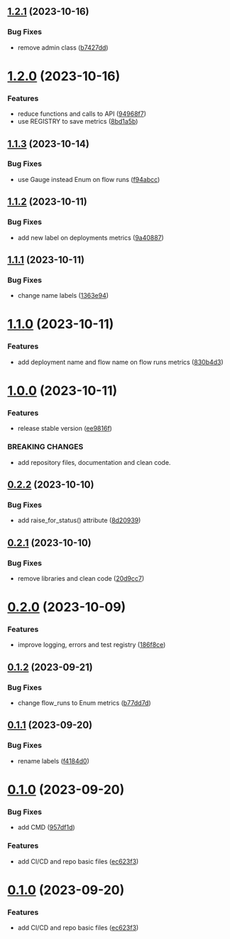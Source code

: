 ## [1.2.1](https://github.com/devops-ia/prometheus-prefect-exporter/compare/v1.2.0...v1.2.1) (2023-10-16)


### Bug Fixes

* remove admin class ([b7427dd](https://github.com/devops-ia/prometheus-prefect-exporter/commit/b7427dd1f4d52f1267e8ba66f45605cb00b51db3))

# [1.2.0](https://github.com/devops-ia/prometheus-prefect-exporter/compare/v1.1.3...v1.2.0) (2023-10-16)


### Features

* reduce functions and calls to API ([94968f7](https://github.com/devops-ia/prometheus-prefect-exporter/commit/94968f77d8edb449b59b37001f9e0ec4e48cdcb3))
* use REGISTRY to save metrics ([8bd1a5b](https://github.com/devops-ia/prometheus-prefect-exporter/commit/8bd1a5b2648787f0ac3bb7cf37e394f3c655a9b0))

## [1.1.3](https://github.com/devops-ia/prometheus-prefect-exporter/compare/v1.1.2...v1.1.3) (2023-10-14)


### Bug Fixes

* use Gauge instead Enum on flow runs ([f94abcc](https://github.com/devops-ia/prometheus-prefect-exporter/commit/f94abcce33de516138ed2902ecc5c0a0df035385))

## [1.1.2](https://github.com/devops-ia/prometheus-prefect-exporter/compare/v1.1.1...v1.1.2) (2023-10-11)


### Bug Fixes

* add new label on deployments metrics ([9a40887](https://github.com/devops-ia/prometheus-prefect-exporter/commit/9a40887ac7ef13d23ea96f363dd90a8f98d5749a))

## [1.1.1](https://github.com/devops-ia/prometheus-prefect-exporter/compare/v1.1.0...v1.1.1) (2023-10-11)


### Bug Fixes

* change name labels ([1363e94](https://github.com/devops-ia/prometheus-prefect-exporter/commit/1363e946b44a17640dad2d423f519ed47a8cf666))

# [1.1.0](https://github.com/devops-ia/prometheus-prefect-exporter/compare/v1.0.0...v1.1.0) (2023-10-11)


### Features

* add deployment name and flow name on flow runs metrics ([830b4d3](https://github.com/devops-ia/prometheus-prefect-exporter/commit/830b4d3c1fc00b4e7d4b765fd303664f804ebf51))

# [1.0.0](https://github.com/devops-ia/prometheus-prefect-exporter/compare/v0.2.2...v1.0.0) (2023-10-11)


### Features

* release stable version ([ee9816f](https://github.com/devops-ia/prometheus-prefect-exporter/commit/ee9816fbff50f387b5775789155715e6f2afdb8b))


### BREAKING CHANGES

* add repository files, documentation and clean code.

## [0.2.2](https://github.com/devops-ia/prometheus-prefect-exporter/compare/v0.2.1...v0.2.2) (2023-10-10)


### Bug Fixes

* add raise_for_status() attribute ([8d20939](https://github.com/devops-ia/prometheus-prefect-exporter/commit/8d2093983f0e502b64e9b2c714338a2fc6152640))

## [0.2.1](https://github.com/devops-ia/prometheus-prefect-exporter/compare/v0.2.0...v0.2.1) (2023-10-10)


### Bug Fixes

* remove libraries and clean code ([20d9cc7](https://github.com/devops-ia/prometheus-prefect-exporter/commit/20d9cc73db1f1274c761e7c6b6218f60fbcbf6b8))

# [0.2.0](https://github.com/devops-ia/prometheus-prefect-exporter/compare/v0.1.2...v0.2.0) (2023-10-09)


### Features

* improve logging, errors and test registry ([186f8ce](https://github.com/devops-ia/prometheus-prefect-exporter/commit/186f8ce00ebc807b272dfde2b2efd3e57a92c48f))

## [0.1.2](https://github.com/devops-ia/prometheus-prefect-exporter/compare/v0.1.1...v0.1.2) (2023-09-21)


### Bug Fixes

* change flow_runs to Enum metrics ([b77dd7d](https://github.com/devops-ia/prometheus-prefect-exporter/commit/b77dd7d8ea7934b29345f0aa353abaa2df7f7e76))

## [0.1.1](https://github.com/devops-ia/prometheus-prefect-exporter/compare/v0.1.0...v0.1.1) (2023-09-20)


### Bug Fixes

* rename labels ([f4184d0](https://github.com/devops-ia/prometheus-prefect-exporter/commit/f4184d0d3cf2fe0085d2f21be8dfeb5946963173))

# [0.1.0](https://github.com/devops-ia/prometheus-prefect-exporter/compare/v0.0.1...v0.1.0) (2023-09-20)


### Bug Fixes

* add CMD ([957df1d](https://github.com/devops-ia/prometheus-prefect-exporter/commit/957df1d852481b3d8d92d0ab6da8c1073473711c))


### Features

* add CI/CD and repo basic files ([ec623f3](https://github.com/devops-ia/prometheus-prefect-exporter/commit/ec623f372d02c9881144ac9de6bb625dd25cccc3))

# [0.1.0](https://github.com/devops-ia/prometheus-prefect-exporter/compare/v0.0.1...v0.1.0) (2023-09-20)


### Features

* add CI/CD and repo basic files ([ec623f3](https://github.com/devops-ia/prometheus-prefect-exporter/commit/ec623f372d02c9881144ac9de6bb625dd25cccc3))
